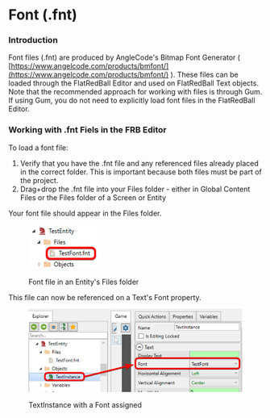 # Font (.fnt)

### Introduction

Font files (.fnt) are produced by AngleCode's Bitmap Font Generator ( [https://www.angelcode.com/products/bmfont/](https://www.angelcode.com/products/bmfont/) ). These files can be loaded through the FlatRedBall Editor and used on FlatRedBall Text objects. Note that the recommended approach for working with files is through Gum. If using Gum, you do not need to explicitly load font files in the FlatRedBall Editor.

### Working with .fnt Fiels in the FRB Editor

To load a font file:

1. Verify that you have the .fnt file and any referenced files already placed in the correct folder. This is important because both files must be part of the project.
2. Drag+drop the .fnt file into your Files folder - either in Global Content Files or the Files folder of a Screen or Entity

Your font file should appear in the Files folder.

<figure><img src="../../.gitbook/assets/image (2) (1) (1) (1) (1) (1) (1) (1) (1) (1) (1) (1) (1) (1) (1).png" alt=""><figcaption><p>Font file in an Entity's Files folder</p></figcaption></figure>

This file can now be referenced on a Text's Font property.

<figure><img src="../../.gitbook/assets/image (1) (1) (1) (1) (1) (1) (1) (1) (1) (1) (1) (1) (1) (1) (1) (1) (1) (1) (1) (1) (1) (1) (1) (1) (1) (1).png" alt=""><figcaption><p>TextInstance with a Font assigned</p></figcaption></figure>
